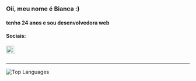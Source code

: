 ### Oii, meu nome é Bianca :)

#### tenho 24 anos e sou desenvolvedora web

#### Sociais:

[<img align="left" alt="LinkedIn" width="22px" src="https://cdn.jsdelivr.net/npm/simple-icons@v3/icons/linkedin.svg" />][linkedin]

<br>
<br>

---

<img align="left" alt="Top Languages" src="https://github-readme-stats.vercel.app/api/top-langs/?username=bmCavalcanti&theme=material-palenight" />

[linkedin]: https://www.linkedin.com/in/bmCavalcanti/
